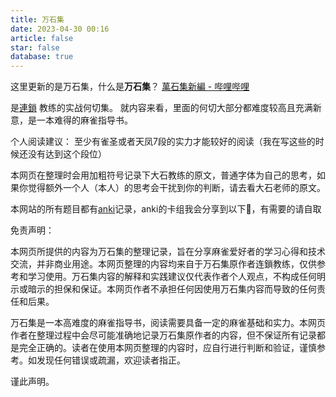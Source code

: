 ```yaml
---
title: 万石集
date: 2023-04-30 00:16
article: false
star: false
database: true
---
```


这里更新的是万石集，什么是**万石集**？
[萬石集新編 - 哔哩哔哩](https://www.bilibili.com/read/cv23155094)

是[連鎖](https://space.bilibili.com/403) 教练的实战何切集。
就内容来看，里面的何切大部分都难度较高且充满新意，是一本难得的麻雀指导书。

个人阅读建议： 至少有雀圣或者天凤7段的实力才能较好的阅读（我在写这些的时候还没有达到这个段位）

本网页在整理时会用加粗符号记录下大石教练的原文，普通字体为自己的思考，如果你觉得额外一个人（本人）的思考会干扰到你的判断，请去看大石老师的原文。

本网站的所有题目都有[anki](../../../Area/工具/我的blog工作流.md#Anki)记录，anki的卡组我会分享到以下🔗，有需要的请自取
  
免责声明：

本网页所提供的内容为万石集的整理记录，旨在分享麻雀爱好者的学习心得和技术交流，并非商业用途。本网页整理的内容均来自于万石集原作者连鎖教练，仅供参考和学习使用。万石集内容的解释和实践建议仅代表作者个人观点，不构成任何明示或暗示的担保和保证。本网页作者不承担任何因使用万石集内容而导致的任何责任和后果。

万石集是一本高难度的麻雀指导书，阅读需要具备一定的麻雀基础和实力。本网页作者在整理过程中会尽可能准确地记录万石集原作者的内容，但不保证所有记录都是完全正确的。读者在使用本网页整理的内容时，应自行进行判断和验证，谨慎参考。如发现任何错误或疏漏，欢迎读者指正。

谨此声明。







